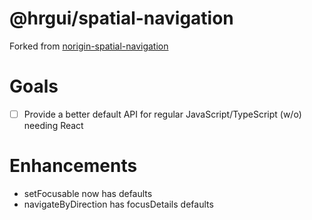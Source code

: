 # @hrgui/spatial-navigation

Forked from [norigin-spatial-navigation](https://github.com/NoriginMedia/Norigin-Spatial-Navigation)

# Goals

- [ ] Provide a better default API for regular JavaScript/TypeScript (w/o) needing React

# Enhancements

- setFocusable now has defaults
- navigateByDirection has focusDetails defaults
